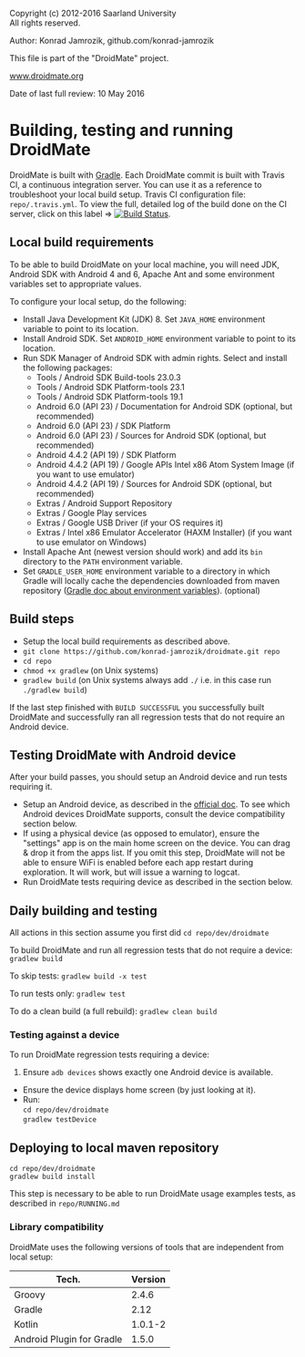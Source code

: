   Copyright (c) 2012-2016 Saarland University  
  All rights reserved.

  Author: Konrad Jamrozik, github.com/konrad-jamrozik
  
  This file is part of the "DroidMate" project.

  www.droidmate.org

  Date of last full review: 10 May 2016

# Building, testing and running DroidMate #

DroidMate is built with [Gradle](https://docs.gradle.org/current/userguide/userguide.html). Each DroidMate commit is built with Travis CI, a continuous integration server. You can use it as a reference to troubleshoot your local build setup. Travis CI configuration file: `repo/.travis.yml`. To view the full, detailed log of the build done on the CI server, click on this label => [![Build Status](https://travis-ci.org/konrad-jamrozik/droidmate.svg?branch=master)](https://travis-ci.org/konrad-jamrozik/droidmate).

## Local build requirements ##

To be able to build DroidMate on your local machine, you will need JDK, Android SDK with Android 4 and 6, Apache Ant and some 
environment variables set to appropriate values.

To configure your local setup, do the following:

* Install Java Development Kit (JDK) 8. Set `JAVA_HOME` environment variable to point to its location.
* Install Android SDK. Set `ANDROID_HOME` environment variable to point to its location.
* Run SDK Manager of Android SDK with admin rights. Select and install the following packages:
  * Tools / Android SDK Build-tools 23.0.3
  * Tools / Android SDK Platform-tools 23.1
  * Tools / Android SDK Platform-tools 19.1
  * Android 6.0 (API 23) / Documentation for Android SDK (optional, but recommended)
  * Android 6.0 (API 23) / SDK Platform
  * Android 6.0 (API 23) / Sources for Android SDK (optional, but recommended)
  * Android 4.4.2 (API 19) / SDK Platform
  * Android 4.4.2 (API 19) / Google APIs Intel x86 Atom System Image (if you want to use emulator)
  * Android 4.4.2 (API 19) / Sources for Android SDK (optional, but recommended)
  * Extras / Android Support Repository
  * Extras / Google Play services
  * Extras / Google USB Driver (if your OS requires it)
  * Extras / Intel x86 Emulator Accelerator (HAXM Installer) (if you want to use emulator on Windows)
* Install Apache Ant (newest version should work) and add its `bin` directory to the `PATH` environment variable.
* Set `GRADLE_USER_HOME` environment variable to a directory in which Gradle will locally cache the dependencies downloaded from maven repository ([Gradle doc about environment variables](https://docs.gradle.org/current/userguide/build_environment.html#sec:gradle_properties_and_system_properties)). (optional)

## Build steps ##

* Setup the local build requirements as described above. 
* `git clone https://github.com/konrad-jamrozik/droidmate.git repo`
* `cd repo`
* `chmod +x gradlew` (on Unix systems)
* `gradlew build` (on Unix systems always add `./` i.e. in this case run `./gradlew build`)

If the last step finished with `BUILD SUCCESSFUL` you successfully built DroidMate and successfully ran all regression tests that do not require an Android device.

## Testing DroidMate with Android device ##

After your build passes, you should setup an Android device and run tests requiring it.

* Setup an Android device, as described in the [official doc](http://developer.android.com/training/basics/firstapp/running-app.html#RealDevice). To see which Android devices DroidMate supports, consult the device compatibility section below.
* If using a physical device (as opposed to emulator), ensure the "settings" app is on the main home screen on the device. You can drag & drop it from the apps list. If you omit this step, DroidMate will not be able to ensure WiFi is enabled before each app restart during exploration. It will work, but will issue a warning to logcat.
* Run DroidMate tests requiring device as described in the section below.

## Daily building and testing ##

All actions in this section assume you first did `cd repo/dev/droidmate`

To build DroidMate and run all regression tests that do not require a device:  `gradlew build`  

To skip tests: `gradlew build -x test`

To run tests only: `gradlew test`

To do a clean build (a full rebuild): `gradlew clean build`

### Testing against a device ###

To run DroidMate regression tests requiring a device:

1. Ensure `adb devices` shows exactly one Android device is available.
* Ensure the device displays home screen (by just looking at it).
* Run:  
`cd repo/dev/droidmate`  
`gradlew testDevice`

## Deploying to local maven repository ##

`cd repo/dev/droidmate`  
`gradlew build install`

This step is necessary to be able to run DroidMate usage examples tests, as described in `repo/RUNNING.md` 

### Library compatibility ###

DroidMate uses the following versions of tools that are independent from local setup:

| Tech.         | Version |
| ------------- | ------- |
| Groovy        | 2.4.6   |
| Gradle        | 2.12    |
| Kotlin        | 1.0.1-2 |
| Android Plugin for Gradle | 1.5.0 |
